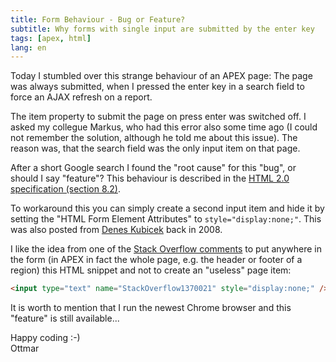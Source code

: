 ```yaml
---
title: Form Behaviour - Bug or Feature?
subtitle: Why forms with single input are submitted by the enter key
tags: [apex, html]
lang: en
---
```

Today I stumbled over this strange behaviour of an APEX page: The page was always submitted, when I pressed the enter key in a search field to force an AJAX refresh on a report.

The item property to submit the page on press enter was switched off. I asked my collegue Markus, who had this error also some time ago (I could not remember the solution, although he told me about this issue). The reason was, that the search field was the only input item on that page.

After a short Google search I found the "root cause" for this "bug", or should I say "feature"? This behaviour is described in the [HTML 2.0 specification (section 8.2)][2].

To workaround this you can simply create a second input item and hide it by setting the "HTML Form Element Attributes" to `style="display:none;"`. This was also posted from [Denes Kubicek][3] back in 2008.

I like the idea from one of the [Stack Overflow comments][1] to put anywhere in the form (in APEX in fact the whole page, e.g. the header or footer of a region) this HTML snippet and not to create an "useless" page item:

```html
<input type="text" name="StackOverflow1370021" style="display:none;" />
```

It is worth to mention that I run the newest Chrome browser and this "feature" is still available...

Happy coding :-)  
Ottmar

[1]: https://stackoverflow.com/questions/1370021/why-does-forms-with-single-input-field-submit-upon-pressing-enter-key-in-input
[2]: http://www.w3.org/MarkUp/html-spec/html-spec_8.html#SEC8.2
[3]: http://deneskubicek.blogspot.de/2008/06/textfield-item-submiting-page.html
